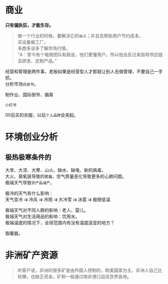 # 商业

**只有偏执狂，才能生存。**  

> 做一个行业的时候，要解决它的`痛点`；并且去帮助用户节约成本。  
> 买设备做工厂。  
> 多跑多谈多了解市场行情。  
> “A：曾今有个电商团队和我说，他们更懂用户。所以他会反过来指导供应链去研发、定制产品。”  

经营和管理是两件事，老板如果是经营型人才那就让别人去做管理，不要自己一手抓。  
分析市场`白皮书`。  

制作业、国际倒爷、掮客

`小红书`

00后买的衣服，以后`个人品牌`会突起。

# 环境创业分析

## 极热极寒条件的

大旱、大涝、大寒、山火、缺水、缺电、新的病毒、  
大火、臭氧层导致的`雾霾`，空气质量恶化导致更多的心肺问题。    
极端天气导致`农产品减产`。  

极冷的天气有什么影响：  
天气变冷 ⇉ 冷风 ⇉ 冷雨 ⇉ 大冷雪 ⇉ 冰雹 ⇉ 极限低温  

极端天气对不同人群的影响：老人、婴儿。  
极端天气对生活用品的影响：饮用水。  
极端温度的情况下，全球范围内有没有温度适宜的地方？  

取暖器。  

# 非洲矿产资源

> 听客户说，非洲的很多矿是由外国人控制的，欧美国家为主。非洲人自己比较懒，也缺乏资金。矿粉一般通过南非港口运往世界各地。  
